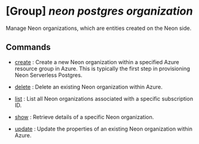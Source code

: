 # [Group] _neon postgres organization_

Manage Neon organizations, which are entities created on the Neon side.

## Commands

- [create](/Commands/neon/postgres/organization/_create.md)
: Create a new Neon organization within a specified Azure resource group in Azure. This is typically the first step in provisioning Neon Serverless Postgres.

- [delete](/Commands/neon/postgres/organization/_delete.md)
: Delete an existing Neon organization within Azure.

- [list](/Commands/neon/postgres/organization/_list.md)
: List all Neon organizations associated with a specific subscription ID.

- [show](/Commands/neon/postgres/organization/_show.md)
: Retrieve details of a specific Neon organization.

- [update](/Commands/neon/postgres/organization/_update.md)
: Update the properties of an existing Neon organization within Azure.
